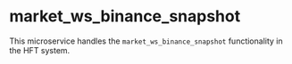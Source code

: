 # market_ws_binance_snapshot

This microservice handles the `market_ws_binance_snapshot` functionality in the HFT system.